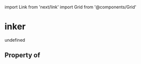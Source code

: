 import Link from 'next/link'
import Grid from '@components/Grid'

# inker

undefined

## Property of



